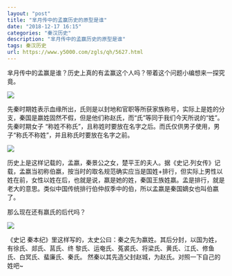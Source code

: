 ```yaml
---
layout: "post"
title: "芈月传中的孟赢历史的原型是谁"
date: "2018-12-17 16:15"
categories: "秦汉历史"
description: "芈月传中的孟赢历史的原型是谁"
tags: 秦汉历史
url: https://www.y5000.com/zgls/qh/5627.html
---
```






芈月传中的孟赢是谁？历史上真的有孟赢这个人吗？带着这个问题小编想来一探究竟。

![](https://img.y5000.com/uploads/allimg/161123/093K03419-0.jpg)

先秦时期姓表示血缘所出，氏则是以封地和官职等所获家族称号，实际上是姓的分支，秦国是嬴姓固然不假，但是他们称赵氏，而“氏”等同于我们今天所说的“姓”。先秦时期女子
“称姓不称氏”，且称姓时要放在名字之后。而氏仅供男子使用，男子“称氏不称姓”，并且称氏时要放在名字之前。

![](https://img.y5000.com/uploads/allimg/161123/093K01U8-1.jpg)

历史上是这样记载的，孟嬴，秦景公之女，楚平王的夫人。据《史记.列女传》记载，孟嬴当初称伯嬴，按当时的取名规范确实应当是国姓+排行，但实际上男性以姓在前，女性以姓在后，也就是说，嬴是她的姓，秦国王族姓嬴。孟是排行，就是老大的意思。类似中国传统排行伯仲叔季中的伯，所以孟嬴是秦国嫡女也叫伯嬴了。

那么现在还有嬴氏的后代吗？

![](https://img.y5000.com/uploads/allimg/161123/093K015Q-2.jpg)

《史记 秦本纪》里这样写的，太史公曰：秦之先为嬴姓。其后分封，以国为姓，有徐氏、郯氏、莒氏、终
黎氏、运奄氏、菟裘氏、将梁氏、黄氏、江氏、修鱼氏、白冥氏、蜚廉氏、秦氏。 然秦以其先造父封赵城，为赵氏。对照一下自己的姓吧~
